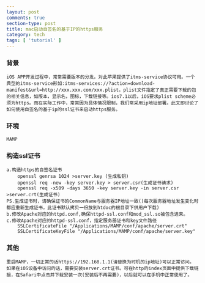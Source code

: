 ```yaml
---
layout: post
comments: true
section-type: post
title: mac启动自签名的基于IP的https服务
category: tech
tags: [ 'tutorial' ]
---
```


### 背景
	
	iOS APP开发过程中，常常需要版本的分发。对此苹果提供了itms-service协议可用。一个典型的itms-service形如:itms-services://?action=download-manifest&url=http://xxx.xxx.com/xxx.plist。plist文件指定了真正需要下载的包的相关信息，如版本，显示名，图标，下载链接等。ios7.1以后，iOS要求plist scheme必须为https。而在实际工作中，常常因为具体情况限制，我们常采用ip地址部署。此文即讨论了如何使用自签名的基于ip的ssl证书来启动https服务。
	
### 环境
	MAMP
	
### 构造ssl证书	a.构造https的自签名证书		openssl genrsa 1024 >server.key (生成私钥)		openssl req -new -key server.key > server.csr(生成证书请求)		openssl req -x509 -days 3650 -key server.key -in server.csr >server.crt(生成证书)	PS.生成证书时，请确保证书的CommonName与服务器IP地址一致()每次服务器地址发生变化时都应重新生成证书，此证书默认拷贝一份放到htdoc的根目录下供用户下载)	b.修改Apache对应的httpd.conf,确保httpd-ssl.conf和mod_ssl.so被包含进来。	c.修改Apache对应的httpd-ssl.conf，指定服务器证书和key文件路径		SSLCertificateFile "/Applications/MAMP/conf/apache/server.crt"		SSLCertificateKeyFile "/Applications/MAMP/conf/apache/server.key"
		###	其他	
	重启MAMP，一切正常的话https://192.168.1.1(请替换为时机的ip地址)可以正常访问。	如果在iOS设备中访问的话，需要安装server.crt证书。可在http的index页面中提供下载链接，在Safari中点击并下载安装一次(安装后不再需要)，以后就可以在手机中正常使用了。